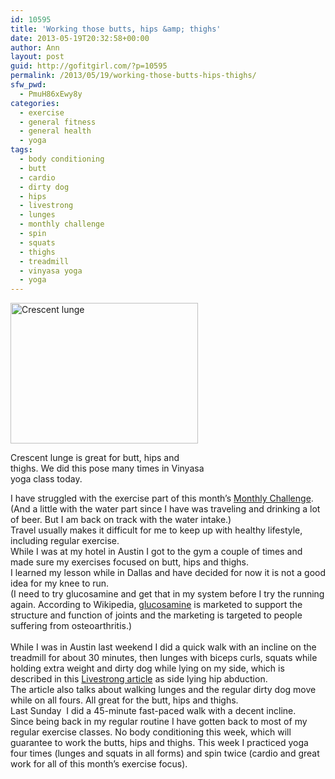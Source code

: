 ```yaml
---
id: 10595
title: 'Working those butts, hips &amp; thighs'
date: 2013-05-19T20:32:58+00:00
author: Ann
layout: post
guid: http://gofitgirl.com/?p=10595
permalink: /2013/05/19/working-those-butts-hips-thighs/
sfw_pwd:
  - PmuH86xEwy8y
categories:
  - exercise
  - general fitness
  - general health
  - yoga
tags:
  - body conditioning
  - butt
  - cardio
  - dirty dog
  - hips
  - livestrong
  - lunges
  - monthly challenge
  - spin
  - squats
  - thighs
  - treadmill
  - vinyasa yoga
  - yoga
---
```

<div id="attachment_10622" style="width: 310px" class="wp-caption alignleft">
  <a href="http://gofitgirl.com/?attachment_id=10622" rel="attachment wp-att-10622"><img class="size-medium wp-image-10622" alt="Crescent lunge" src="http://gofitgirl.com/wp-content/uploads/2013/05/warrior-I-300x225.jpg" width="300" height="225" /></a>
  
  <p class="wp-caption-text">
    Crescent lunge is great for butt, hips and thighs. We did this pose many times in Vinyasa yoga class today.
  </p>
</div>

  
I have struggled with the exercise part of this month&#8217;s [Monthly Challenge](http://gofitgirl.com/?p=10531). (And a little with the water part since I have was traveling and drinking a lot of beer. But I am back on track with the water intake.)  
Travel usually makes it difficult for me to keep up with healthy lifestyle, including regular exercise.  
While I was at my hotel in Austin I got to the gym a couple of times and made sure my exercises focused on butt, hips and thighs.  
I learned my lesson while in Dallas and have decided for now it is not a good idea for my knee to run.  
(I need to try glucosamine and get that in my system before I try the running again. According to Wikipedia, [glucosamine](http://en.wikipedia.org/wiki/Glucosamine) is marketed to support the structure and function of joints and the marketing is targeted to people suffering from osteoarthritis.)[  
](http://en.wikipedia.org/wiki/Osteoarthritis "Osteoarthritis")  
While I was in Austin last weekend I did a quick walk with an incline on the treadmill for about 30 minutes, then lunges with biceps curls, squats while holding extra weight and dirty dog while lying on my side, which is described in this [Livestrong article](http://www.livestrong.com/article/105643-home-butt-thigh-toning/) as side lying hip abduction.  
The article also talks about walking lunges and the regular dirty dog move while on all fours. All great for the butt, hips and thighs.  
Last Sunday  I did a 45-minute fast-paced walk with a decent incline.  
Since being back in my regular routine I have gotten back to most of my regular exercise classes. No body conditioning this week, which will guarantee to work the butts, hips and thighs. This week I practiced yoga four times (lunges and squats in all forms) and spin twice (cardio and great work for all of this month&#8217;s exercise focus).
